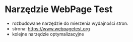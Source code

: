 # Narzędzie WebPage Test
- rozbudowane narzędzie do mierzenia wydajności stron.
- strona: https://www.webpagetest.org
- kolejne narzędzie optymalizacyjne